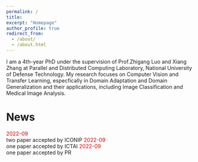 ```yaml
---
permalink: /
title: 
excerpt: "Homepage"
author_profile: true
redirect_from: 
  - /about/
  - /about.html
---
```


I am a 4th-year PhD under the supervision of Prof.Zhigang Luo and Xiang Zhang at Parallel and Distributed Computing Laboratory, National University of Defense Technology. My research focuses on Computer Vision and Transfer Learning, especfically in Domain Adaptation and Domain Generalization and their 
applications, including Image Classification and Medical Image Analysis.

News
======

<font color="#dd0000">2022-09</font><br />two paper accepted by ICONIP
<font color="#dd0000">2022-09</font><br />one paper accepted by ICTAI
<font color="#dd0000">2022-09</font><br />one paper accepted by PR
